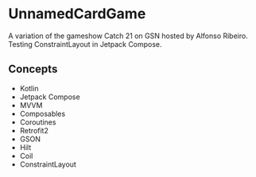 # UnnamedCardGame

A variation of the gameshow Catch 21 on GSN hosted by Alfonso Ribeiro.  
Testing ConstraintLayout in Jetpack Compose.

## Concepts 

  * Kotlin
  * Jetpack Compose
  * MVVM
  * Composables
  * Coroutines 
  * Retrofit2
  * GSON 
  * Hilt
  * Coil
  * ConstraintLayout
